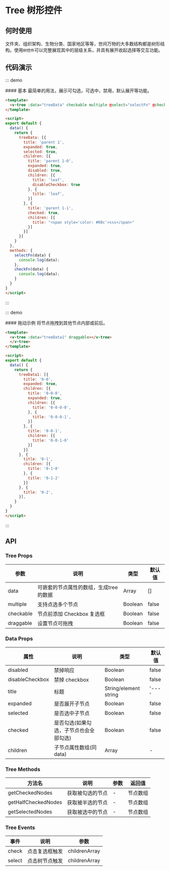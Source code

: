 <script>
export default {
  data() {
    return {
      treeData: [{
        title: 'parent 1',
        expanded: true,
        selected: true,
        children: [{
          title: 'parent 1-0',
          expanded: true,
          disabled: true,
          children: [{
            title: 'leaf',
            disableCheckbox: true
          }, {
            title: 'leaf',
          }]
        }, {
          title: 'parent 1-1',
          checked: true,
          children: [{
            title: "<span style='color: #08c'>sss</span>"
          }]
        }]
      }],
      treeData1: [{
        title: '0-0',
        expanded: true,
        children: [{
          title: '0-0-0',
          expanded: true,
          children: [{
            title: '0-0-0-0',
          }, {
            title: '0-0-0-1',
          }]
        }, {
          title: '0-0-1',
          children: [{
            title: '0-0-1-0'
          }]
        }]
      }, {
        title: '0-1',
        children: [{
          title: '0-1-0'
        }, {
          title: '0-1-2'
        }]
      }, {
        title: '0-2',
      }],
    }
  },
  methods: {
    selectFn(data) {
      console.log(data);
    },
    checkFn(data) {
      console.log(data);
    }
  }
}
</script>

# Tree 树形控件

## 何时使用
文件夹、组织架构、生物分类、国家地区等等，世间万物的大多数结构都是树形结构。使用`树控件`可以完整展现其中的层级关系，并具有展开收起选择等交互功能。

## 代码演示

::: demo
<summary>
  #### 基本
  最简单的用法，展示可勾选，可选中，禁用，默认展开等功能。
</summary>

```html
<template>
  <v-tree :data="treeData" checkable multiple @select="selectFn" @check="checkFn"></v-tree>
</template>

<script>
export default {
  data() {
    return {
      treeData: [{
        title: 'parent 1',
        expanded: true,
        selected: true,
        children: [{
          title: 'parent 1-0',
          expanded: true,
          disabled: true,
          children: [{
            title: 'leaf',
            disableCheckbox: true
          }, {
            title: 'leaf',
          }]
        }, {
          title: 'parent 1-1',
          checked: true,
          children: [{
            title: "<span style='color: #08c'>sss</span>"
          }]
        }]
      }]
    }
  },
  methods: {
    selectFn(data) {
      console.log(data);
    },
    checkFn(data) {
      console.log(data);
    }
  }
}
</script>
```

:::

::: demo
<summary>
  #### 拖动示例
  将节点拖拽到其他节点内部或前后。
</summary>

```html
<template>
  <v-tree :data="treeData1" draggable></v-tree>
  </v-tree>
</template>

<script>
export default {
  data() {
    return {
      treeData1: [{
        title: '0-0',
        expanded: true,
        children: [{
          title: '0-0-0',
          expanded: true,
          children: [{
            title: '0-0-0-0',
          }, {
            title: '0-0-0-1',
          }]
        }, {
          title: '0-0-1',
          children: [{
            title: '0-0-1-0'
          }]
        }]
      }, {
        title: '0-1',
        children: [{
          title: '0-1-0'
        }, {
          title: '0-1-2'
        }]
      }, {
        title: '0-2',
      }],
    }
  }
}
</script>
```

:::

## API
### Tree Props
| 参数      | 说明          | 类型      | 默认值  |
|---------- |-------------- |----------  |-------- |
| data | 可嵌套的节点属性的数组，生成tree的数据 | Array | [] |
| multiple | 支持点选多个节点 | Boolean | false |
| checkable | 节点前添加 Checkbox 复选框 | Boolean | false |
| draggable | 设置节点可拖拽 | Boolean | false |

### Data Props
| 属性        | 说明           | 类型               | 默认值       |
|------------|----------------|-------------------|-------------|
| disabled	 | 禁掉响应	 | Boolean | false |
| disableCheckbox    | 禁掉 checkbox | Boolean | false |
| title | 标题	 | String/element string | '---' |
| expanded | 是否展开子节点	| Boolean | false |
| selected | 是否选中子节点	| Boolean | false |
| checked | 是否勾选(如果勾选，子节点也会全部勾选)	| Boolean | false |
| children | 子节点属性数组(同data)	| Array | - |

### Tree Methods
| 方法名      | 说明          | 参数      | 返回值  |
|---------- |-------------- |----------  |-------- |
| getCheckedNodes | 获取被勾选的节点 | - | 节点数组 |
| getHalfCheckedNodes | 获取被半选的节点 | - | 节点数组 |
| getSelectedNodes | 获取被选中的节点 | - | 节点数组 |

### Tree Events
| 事件        | 说明           | 参数        |
|------------|----------------|------------|
| check    | 点击复选框触发 | childrenArray |
| select    | 点击树节点触发 | childrenArray |
